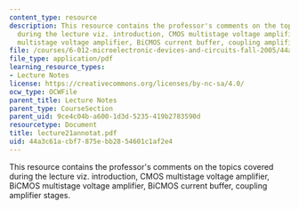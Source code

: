 ```yaml
---
content_type: resource
description: This resource contains the professor's comments on the topics covered
  during the lecture viz. introduction, CMOS multistage voltage amplifier, BiCMOS
  multistage voltage amplifier, BiCMOS current buffer, coupling amplifier stages.
file: /courses/6-012-microelectronic-devices-and-circuits-fall-2005/44a3c61acbf7875ebb2854601c1af2e4_lecture21annotat.pdf
file_type: application/pdf
learning_resource_types:
- Lecture Notes
license: https://creativecommons.org/licenses/by-nc-sa/4.0/
ocw_type: OCWFile
parent_title: Lecture Notes
parent_type: CourseSection
parent_uid: 9ce4c04b-a600-1d3d-5235-419b2783590d
resourcetype: Document
title: lecture21annotat.pdf
uid: 44a3c61a-cbf7-875e-bb28-54601c1af2e4
---
```

This resource contains the professor's comments on the topics covered during the lecture viz. introduction, CMOS multistage voltage amplifier, BiCMOS multistage voltage amplifier, BiCMOS current buffer, coupling amplifier stages.